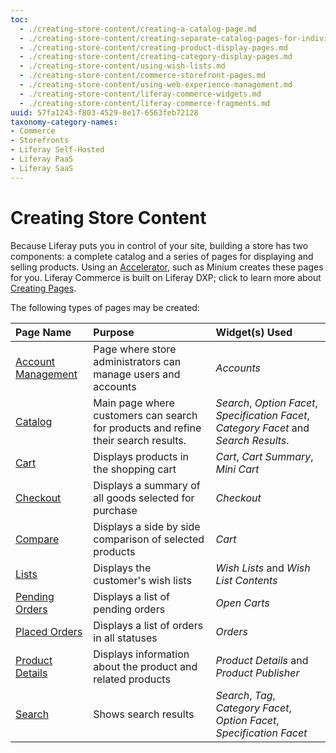 ```yaml
---
toc:
  - ./creating-store-content/creating-a-catalog-page.md
  - ./creating-store-content/creating-separate-catalog-pages-for-individual-product-catalogs.md
  - ./creating-store-content/creating-product-display-pages.md
  - ./creating-store-content/creating-category-display-pages.md
  - ./creating-store-content/using-wish-lists.md
  - ./creating-store-content/commerce-storefront-pages.md
  - ./creating-store-content/using-web-experience-management.md
  - ./creating-store-content/liferay-commerce-widgets.md
  - ./creating-store-content/liferay-commerce-fragments.md
uuid: 57fa1243-f803-4529-8e17-6563feb72128
taxonomy-category-names:
- Commerce
- Storefronts
- Liferay Self-Hosted
- Liferay PaaS
- Liferay SaaS
---
```


# Creating Store Content

Because Liferay puts you in control of your site, building a store has two components: a complete catalog and a series of pages for displaying and selling products. Using an [Accelerator](../starting-a-store/accelerators.md), such as Minium creates these pages for you. Liferay Commerce is built on Liferay DXP; click to learn more about [Creating Pages](https://learn.liferay.com/web/guest/w/dxp/site-building/creating-pages).

The following types of pages may be created:

 | Page Name                                                               | Purpose                                                                            | Widget(s) Used                                                                          |
 |:------------------------------------------------------------------------|:-----------------------------------------------------------------------------------|:----------------------------------------------------------------------------------------|
 | [Account Management](./commerce-storefront-pages/account-management.md) | Page where store administrators can manage users and accounts                      | _Accounts_                                                                              |
 | [Catalog](./commerce-storefront-pages/catalog.md)                       | Main page where customers can search for products and refine their search results. | _Search_, _Option Facet_, _Specification Facet_, _Category Facet_ and _Search Results_. |
 | [Cart](./commerce-storefront-pages/cart.md)                             | Displays products in the shopping cart                                             | _Cart_, _Cart Summary_, _Mini Cart_                                                     |
 | [Checkout](./commerce-storefront-pages/checkout.md)                     | Displays a summary of all goods selected for purchase                              | _Checkout_                                                                              |
 | [Compare](./commerce-storefront-pages/compare.md)                       | Displays a side by side comparison of selected products                            | _Cart_                                                                                  |
 | [Lists](./commerce-storefront-pages/lists.md)                           | Displays the customer's wish lists                                                 | _Wish Lists_ and _Wish List Contents_                                                   |
 | [Pending Orders](./commerce-storefront-pages/pending-orders.md)         | Displays a list of pending orders                                                  | _Open Carts_                                                                            |
 | [Placed Orders](./commerce-storefront-pages/placed-orders.md)           | Displays a list of orders in all statuses                                          | _Orders_                                                                                |
 | [Product Details](./commerce-storefront-pages/product-details.md)       | Displays information about the product and related products                        | _Product Details_ and _Product Publisher_                                               |
 | [Search](./commerce-storefront-pages/search.md)                         | Shows search results                                                               | _Search_, _Tag_, _Category Facet_, _Option Facet_, _Specification Facet_                |
